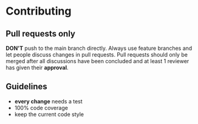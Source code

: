 # Contributing

## Pull requests only

**DON'T** push to the main branch directly. Always use feature branches and let people discuss changes in pull requests.
Pull requests should only be merged after all discussions have been concluded and at least 1 reviewer has given their 
**approval**.

## Guidelines

- **every change** needs a test
- 100% code coverage
- keep the current code style
